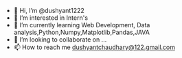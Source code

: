 - 👋 Hi, I’m @dushyant1222
- 👀 I’m interested in Intern's
- 🌱 I’m currently learning Web Development, Data analysis,Python,Numpy,Matplotlib,Pandas,JAVA
- 💞️ I’m looking to collaborate on ...
- 📫 How to reach me dushyantchaudhary@122.gmail.com

<!---
dushyant1222/dushyant1222 is a ✨ special ✨ repository because its `README.md` (this file) appears on your GitHub profile.
You can click the Preview link to take a look at your changes.
--->
